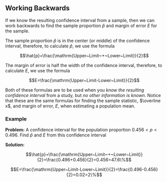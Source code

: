## Working Backwards

If we know the resulting confidence interval from a sample, then we can work backwards to find the sample proportion $\hat{p}$ and margin of error $E$ for the sample.

The sample proportion $\hat{p}$ is in the center (or middle) of the confidence interval, therefore, to calculate $\hat{p}$, we use the formula

$$\hat{p}=\frac{\mathrm{Upper~Limit~+~Lower~Limit}}{2}$$

The margin of error is half the width of the confidence interval, therefore, to calculate $E$, we use the formula

$$E=\frac{\mathrm{Upper~Limit-Lower~Limit}}{2}$$

Both of these formulas are to be used when you _know the resulting confidence interval_ from a study, but _no other information is known_. Notice that these are the same formulas for finding the sample statistic, $\overline x$, and margin of error, $E$, when estimating a population mean.

### Example

**Problem:** A confidence interval for the population proportion $0.456<p<0.496$. Find $\hat{p}$ and $E$ from this confidence interval

**Solution:**

$$\hat{p}=\frac{\mathrm{Upper~Limit~+~Lower~Limit}}{2}=\frac{0.496+0.456}{2}=0.456=47.6\%$$

$$E=\frac{\mathrm{Upper~Limit-Lower~Limit}}{2}=\frac{0.496-0.456}{2}=0.02=2\%$$

